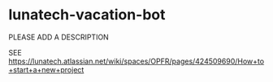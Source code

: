 # lunatech-vacation-bot

PLEASE ADD A DESCRIPTION

SEE https://lunatech.atlassian.net/wiki/spaces/OPFR/pages/424509690/How+to+start+a+new+project
